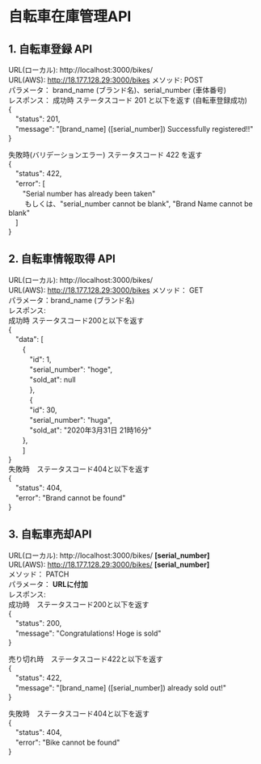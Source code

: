 # 自転車在庫管理API


## 1. 自転車登録 API  

URL(ローカル):     http://localhost:3000/bikes/  
URL(AWS):        http://18.177.128.29:3000/bikes
メソッド:   POST  
パラメータ： brand_name (ブランド名)、serial_number (車体番号)  
レスポンス：
成功時 ステータスコード 201 と以下を返す (自転車登録成功)  
{  
　"status": 201,  
　"message": "[brand_name] ([serial_number])  Successfully registered!!"  
}  
  
失敗時(バリデーションエラー) ステータスコード 422 を返す  
{  
　"status": 422,  
　"error": [  
　　"Serial number has already been taken"  
　　 もしくは、"serial_number cannot be blank", "Brand Name cannot be blank"  
　]  
}  
  
## 2. 自転車情報取得 API    

URL(ローカル):    http://localhost:3000/bikes/  
URL(AWS):        http://18.177.128.29:3000/bikes
メソッド：  GET  
パラメータ：brand_name (ブランド名)  
レスポンス:　  
成功時 ステータスコード200と以下を返す  
{  
　"data": [  
　　{  
　　　"id": 1,  
　　　"serial_number": "hoge",  
　　　"sold_at": null  
　　　},  
　　　{  
　　　"id": 30,  
　　　"serial_number": "huga",  
　　　"sold_at": "2020年3月31日 21時16分"  
 　　},  
　　]  
}  
失敗時　ステータスコード404と以下を返す  
{  
　"status": 404,  
　"error": "Brand cannot be found"  
}  
  
## 3. 自転車売却API  
URL(ローカル):    http://localhost:3000/bikes/ **[serial_number]**  
URL(AWS):        http://18.177.128.29:3000/bikes/ **[serial_number]**  
メソッド：  PATCH  
パラメータ： **URLに付加**  
レスポンス:　  
成功時　ステータスコード200と以下を返す   
{  
　"status": 200,  
　"message": "Congratulations! Hoge is sold"  
}  
  
売り切れ時　ステータスコード422と以下を返す  
{  
　"status": 422,  
　"message": "[brand_name] ([serial_number]) already sold out!"  
}  
  
失敗時　ステータスコード404と以下を返す  
{  
　"status": 404,  
　"error": "Bike cannot be found"  
}  

